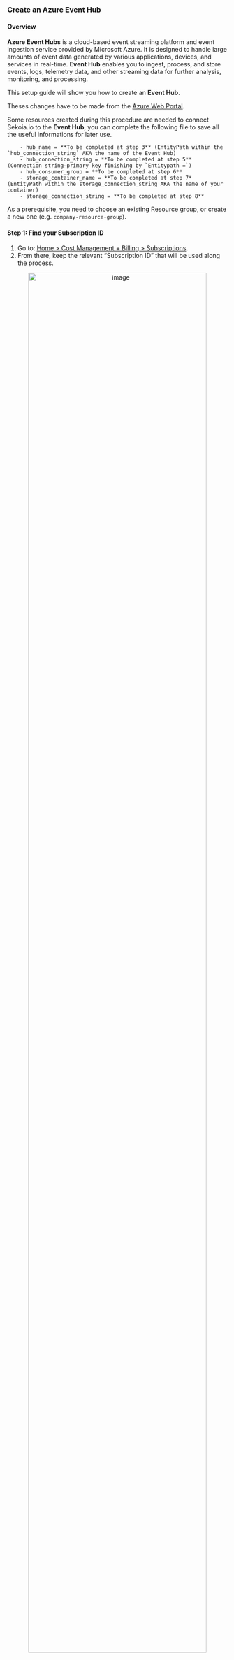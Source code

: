 ### Create an Azure Event Hub

#### Overview

**Azure Event Hubs** is a cloud-based event streaming platform and event ingestion service provided by Microsoft Azure. It is designed to handle large amounts of event data generated by various applications, devices, and services in real-time. **Event Hub** enables you to ingest, process, and store events, logs, telemetry data, and other streaming data for further analysis, monitoring, and processing.

This setup guide will show you how to create an **Event Hub**.

Theses changes have to be made from the [Azure Web Portal](https://portal.azure.com).

Some resources created during this procedure are needed to connect Sekoia.io to the **Event Hub**, you can complete the following file to save all the useful informations for later use.
```   
    - hub_name = **To be completed at step 3** (EntityPath within the `hub_connection_string` AKA the name of the Event Hub)
    - hub_connection_string = **To be completed at step 5** (Connection string–primary key finishing by `Entitypath =`)
    - hub_consumer_group = **To be completed at step 6**
    - storage_container_name = **To be completed at step 7* (EntityPath within the storage_connection_string AKA the name of your container)
    - storage_connection_string = **To be completed at step 8**
```

As a prerequisite, you need to choose an existing Resource group, or create a new one (e.g. `company-resource-group`).

#### Step 1: Find your Subscription ID

1. Go to: [Home > Cost Management + Billing > Subscriptions](https://portal.azure.com/#view/Microsoft_Azure_CostManagement/Menu/~/overview).
2. From there, keep the relevant “Subscription ID” that will be used along the process.
<div style="text-align: center;">
    <img width="90%" alt="image" src="/assets/operation_center/integration_catalog/cloud_and_saas/event_hub/subscriptionid.png">
</div>

#### Step 2: Create Event Hub Namespace

1. Navigate to [Home > Event Hubs](https://portal.azure.com/#view/HubsExtension/BrowseResource/resourceType/Microsoft.EventHub%2Fnamespaces). 
2. Create an **Event Hub Namespace**.  
3. Select your Subscription and your Resource group.  
    Click on create new if you want your **Event Hub Namespace** in a new Resource group.  
4. Choose a namespace name.
5. Select a location based on your events location.
6. Select the [pricing tier plan](https://learn.microsoft.com/en-us/azure/event-hubs/event-hubs-quotas#basic-vs-standard-vs-premium-vs-dedicated-tiers) based on your utilisation: Standard or Premimum (We don't recommend to choose the Basic plan due to its limitations.)  
7. Select the [throughput units](https://learn.microsoft.com/en-us/azure/event-hubs/event-hubs-scalability#throughput-units) number based on your events, or enable the auto inflate mode:  
    1 throughput unit can process up to 1 MB per second or 1000 events per second (whichever comes first).  
<div style="text-align: center;">
    <img width="90%" alt="image" src="/assets/operation_center/integration_catalog/cloud_and_saas/event_hub/eh_namespace.png">
</div>

#### Step 3: Create Event Hub Instance

When your **Event Hub Namespace** is created you can create an **Event Hub** inside:   
1. Navigate to [Home > Event Hubs](https://portal.azure.com/#view/HubsExtension/BrowseResource/resourceType/Microsoft.EventHub%2Fnamespaces) > company-eventhubnamespace.  
2. Create an **Event Hub**.  

!!! info
    We advise at least the following values:  
    - cleanup policy: Delete  
    - retention time: 168h (7 days)
<div style="text-align: center;">
    <img width="90%" alt="image" src="/assets/operation_center/integration_catalog/cloud_and_saas/event_hub/eh.png">
</div>

!!! info
    Carefully store the **Event Hub** name that will be used for sekoia playbook configuration.

#### Step 4: Create “Shared Access Policies” for the Event Hub Namespace 

1. Navigate to [Home > Event Hubs](https://portal.azure.com/#view/HubsExtension/BrowseResource/resourceType/Microsoft.EventHub%2Fnamespaces) > company-eventhubnamespace | Shared access policies. 
2. Create a policy (e.g. `RootManageSharedAccessKey`) with the claims `Manage`, `Send` and `Listen`.
<div style="text-align: center;">
    <img width="90%" alt="image" src="/assets/operation_center/integration_catalog/cloud_and_saas/event_hub/shared_access_policies_ns.png">
</div>

#### Step 5: Create “Shared Access Policies” for the Event Hub 

1. Navigate to [Home > Event Hubs](https://portal.azure.com/#view/HubsExtension/BrowseResource/resourceType/Microsoft.EventHub%2Fnamespaces) > company-eventhubnamespace > eventhubname | Shared access policies. 
2. Create a policy (e.g. `sekoiaio`) with the claims `Listen`.
<div style="text-align: center;">
    <img width="90%" alt="image" src="/assets/operation_center/integration_catalog/cloud_and_saas/event_hub/shared_access_policies_instance.png">
</div>

3. Once created, click on the policy.
<div style="text-align: center;">    
    <img width="90%" alt="image" src="/assets/operation_center/integration_catalog/cloud_and_saas/event_hub/connection_string.png">
</div>

!!! info
    Carefully store the connection string–primary key that will be used for sekoia playbook configuration.
    

#### Step 6: Create a Consumer group
   
1. Navigate to [Home > Event Hubs](https://portal.azure.com/#view/HubsExtension/BrowseResource/resourceType/Microsoft.EventHub%2Fnamespaces) > company-eventhubnamespace > eventhubname | Consumer groups. 
2. Create a **Consumer group** (e.g. `consumergroup_sekoiaio`).
<div style="text-align: center;">
    <img width="90%" alt="image" src="/assets/operation_center/integration_catalog/cloud_and_saas/event_hub/consumer_group.png">
</div>

!!! info
    Carefully store the **Consumer group** name that will be used for sekoia playbook configuration.

#### Step 7: Create a Blob Storage for Checkpointing

In order to allow Sekoia.io keep track of the consumed events, the next step consists in creating a dedicated **Azure Blob Storage**.

1. Navigate to [Home > Storage accounts](https://portal.azure.com/#view/HubsExtension/BrowseResource/resourceType/Microsoft.Storage%2FStorageAccounts).  
2. Create a **Storage account**.  
3. Select your Subscription and your Resource group.  
4. Choose a **Storage account** name.
5. Select a Region.

    !!! info 
        You must choose the Region used during the **Event Hub Namespace** creation.

6. Select your perfomance and redundancy parameters.  

    !!! info
        We advise at least the following values:  
        - performance: standard  
        - redundancy:  Geo-Redundancy storage (GRS) 
 

<div style="text-align: center;">
    <img width="90%" alt="image" src="/assets/operation_center/integration_catalog/cloud_and_saas/event_hub/storage_account.png">
</div>

When your storage account is created you can create an container inside.  
1. Navigate to [Home > Storage accounts](https://portal.azure.com/#view/HubsExtension/BrowseResource/resourceType/Microsoft.Storage%2FStorageAccounts) > storageaccoutname | containers.   
2. Create an container.  

Keep the Public Acces Level to Private.  

!!! info
    The container name should be the same as the **Event Hub** name.
    Carefully store that container name that will be used for sekoia playbook configuration.

#### Step 8: Retrieve Connection String

You have to retrieve the connection string from **Azure Web Portal**.  

1. Go to [Home > Storage accounts](https://portal.azure.com/#view/HubsExtension/BrowseResource/resourceType/Microsoft.Storage%2FStorageAccounts) > storageaccoutname | Access Keys.  
2. Click on "Show Keys" on the first Connection String.  
<div style="text-align: center;">
    <img width="90%" alt="image" src="/assets/operation_center/integration_catalog/cloud_and_saas/event_hub/access_key.png">
</div>

!!! info
    Carefully store the Connection String that will be used for sekoia playbook configuration.

#### Further Readings

- [Microsoft Create an Event Hub using Azure portal](https://learn.microsoft.com/en-us/azure/event-hubs/event-hubs-create)
